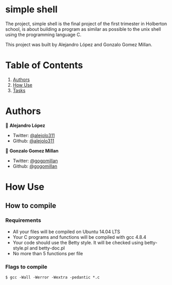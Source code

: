 # simple shell

The project, simple shell is the final project of the first trimester in Holberton school, is about building a program as similar as possible to the unix shell using the programming language C.

This project was built by Alejandro López and Gonzalo Gomez Millan.

# Table of Contents
1. [Authors](#Authors)
2. [How Use](#How-Use)
3. [Tasks](#Tasks)

# Authors

 👤 **Alejandro López**

- Twitter: [@alejolo311](https://twitter.com/alejolo311)
- Github: [@alejolo311](https://github.com/alejolo311)

👤 **Gonzalo Gomez Millan**

- Twitter: [@gogomillan](https://twitter.com/gogomillan)
- Github: [@gogomillan](https://github.com/gogomillan)


# How Use

## How to compile

### Requirements

- All your files will be compiled on Ubuntu 14.04 LTS
- Your C programs and functions will be compiled with gcc 4.8.4
- Your code should use the Betty style. It will be checked using betty-style.pl and betty-doc.pl
- No more than 5 functions per file

### Flags to compile

`$ gcc -Wall -Werror -Wextra -pedantic *.c`


